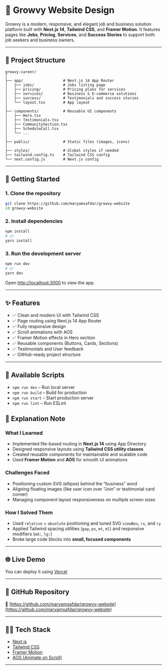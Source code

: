 
# 🌱 Growvy Website Design

Growvy is a modern, responsive, and elegant job and business solution platform built with **Next.js 14**, **Tailwind CSS**, and **Framer Motion**. It features pages like **Jobs**, **Pricing**, **Services**, and **Success Stories** to support both job seekers and business owners.

---

## 📁 Project Structure

```
growvy-career/
│
├── app/                  # Next.js 14 App Router
│   ├── jobs/             # Jobs listing page
│   ├── pricing/          # Pricing plans for services
│   ├── services/         # Business & E-commerce solutions
│   ├── success/          # Testimonials and success stories
│   └── layout.tsx        # App layout
│
├── components/           # Reusable UI components
│   ├── Hero.tsx
│   ├── Testimonials.tsx
│   ├── CommunitySection.tsx
│   ├── ScheduleCall.tsx
│   └── ...
│
├── public/               # Static files (images, icons)
│
├── styles/               # Global styles if needed
├── tailwind.config.ts    # Tailwind CSS config
└── next.config.js        # Next.js config
```

---

## 🚀 Getting Started

### 1. Clone the repository

```bash
git clone https://github.com/maryamsafdar/growvy-website
cd growvy-website
```

### 2. Install dependencies

```bash
npm install
# or
yarn install
```

### 3. Run the development server

```bash
npm run dev
# or
yarn dev
```

Open [http://localhost:3000](http://localhost:3000) to view the app.

---

## ✨ Features

- ✅ Clean and modern UI with Tailwind CSS
- ✅ Page routing using Next.js 14 App Router
- ✅ Fully responsive design
- ✅ Scroll animations with AOS
- ✅ Framer Motion effects in Hero section
- ✅ Reusable components (Buttons, Cards, Sections)
- ✅ Testimonials and User feedback
- ✅ GitHub-ready project structure

---

## 🧪 Available Scripts

- `npm run dev` – Run local server
- `npm run build` – Build for production
- `npm run start` – Start production server
- `npm run lint` – Run ESLint


## 📝 Explanation Note

### What I Learned

- Implemented file-based routing in **Next.js 14** using App Directory
- Designed responsive layouts using **Tailwind CSS utility classes**
- Created reusable components for maintainable and scalable code
- Used **Framer Motion** and **AOS** for smooth UI animations

### Challenges Faced

- Positioning custom SVG (ellipse) behind the “business” word
- Aligning floating images (like user icon over “Join” or testimonial card corner)
- Managing component layout responsiveness on multiple screen sizes

### How I Solved Them

- Used `relative` + `absolute` positioning and tuned SVG `viewBox`, `rx`, and `ry`
- Applied Tailwind spacing utilities (`gap`, `px`, `mt`, `ml`) and responsive modifiers (`md:`, `lg:`)
- Broke large code blocks into **small, focused components**

---

## 🌐 Live Demo

You can deploy it using [Vercel](https://growvy-website.vercel.app/) 

---

## 📎 GitHub Repository

🔗 [https://github.com/maryamsafdar/growvy-website](https://github.com/maryamsafdar/growvy-website)

---

## 👩‍💻 Tech Stack

- [Next.js](https://nextjs.org/)
- [Tailwind CSS](https://tailwindcss.com/)
- [Framer Motion](https://www.framer.com/motion/)
- [AOS (Animate on Scroll)](https://michalsnik.github.io/aos/)

---


